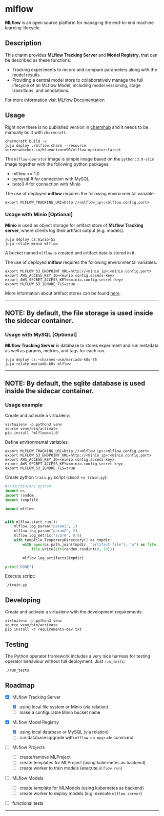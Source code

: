 # mlflow

**MLflow** is an open source platform for managing the end-to-end machine learning lifecycle.

## Description

This charm provides **MLflow Tracking Server** and **Model Registry**, that can be described as
these functions:
 * Tracking experiments to record and compare parameters along with the model results.
 * Providing a central model store to collaboratively manage the full lifecycle of an MLflow Model, 
   including model versioning, stage transitions, and annotations.
   
For more information visit [MLflow Documentation][MLflow-docs]

## Usage

Right now there is no published version in [charmhub] and it needs to be
manually built with `charmcraft`.

    charmcraft build -v
    juju deploy ./mlflow.charm --resource server=docker.io/blueunicorn90/mlflow-operator:latest

The `mlflow-operator` image is simple image based on the `python:3.9-slim` image together with
the following python packages: 

 * mlflow >= 1.0
 * pymysql  # for connection with MySQL
 * boto3  # for connection with Minio

The use of deployed **mlflow** requires the following environmental variable:
    
    export MLFLOW_TRACKING_URI=http://<mlflow_ip>:<mlflow.config.port>

### Usage with Minio [Optional]

**Minio** is used as object storage for artifact store of **MLflow Tracking server**, where clients
log their artifact output (e.g. models). 

    juju deploy cs:minio-55
    juju relate minio mlflow

A bucket named `mlflow` is created and artifact data is stored in it.

The use of deployed **mlflow** requires the following environmental variables:
    
    export MLFLOW_S3_ENDPOINT_URL=http://<minio_ip>:<minio.config.port>
    export AWS_ACCESS_KEY_ID=<minio.config.access-key>
    export AWS_SECRET_ACCESS_KEY=<minio.config.secret-key>
    export MLFLOW_S3_IGNORE_TLS=true

More information about artifact stores can be found [here][artifact-stores].

---
**NOTE:**
By default, the file storage is used inside the sidecar container.
---

### Usage with MySQL [Optional]

**MLflow Tracking Server** is database to stores experiment and run metadata as well as params,
metrics, and tags for each run.

    juju deploy cs:~charmed-osm/mariadb-k8s-35
    juju relate mariadb-k8s mlflow

---
**NOTE:**
By default, the **sqlite** database is used inside the sidecar container.
---

### Usage example

Create and activate a virtualenv:

    virtualenv -p python3 venv
    source venv/bin/activate
    pip install 'mlflow>=1.0'

Define environmental variables:

    export MLFLOW_TRACKING_URI=http://<mlflow_ip>:<mlflow.config.port>
    export MLFLOW_S3_ENDPOINT_URL=http://<minio_ip>:<minio.config.port>
    export AWS_ACCESS_KEY_ID=<minio.config.access-key>
    export AWS_SECRET_ACCESS_KEY=<minio.config.secret-key>
    export MLFLOW_S3_IGNORE_TLS=true

Create python `train.py` script (`chmod +x train.py`):

```python
#!/usr/bin/env python
import os
import random
import tempfile

import mlflow


with mlflow.start_run():
    mlflow.log_param("param1", 1)
    mlflow.log_param("param2", 2)
    mlflow.log_metric("score", 0.8)
    with tempfile.TemporaryDirectory() as tmpdir:
        with open(os.path.join(tmpdir, "artifact-file"), "w") as file:
            file.write(str(random.randint(0, 10)))

        mlflow.log_artifacts(tmpdir)

print("DONE")
```

Execute script:

    ./train.py


## Developing

Create and activate a virtualenv with the development requirements:

    virtualenv -p python3 venv
    source venv/bin/activate
    pip install -r requirements-dev.txt

## Testing

The Python operator framework includes a very nice harness for testing
operator behaviour without full deployment. Just `run_tests`:

    ./run_tests

## Roadmap

* [x] MLflow Tracking Server
  * [x] using local file system or Minio (via relation)
  * [ ] make a configurable Minio bucket name
* [x] MLflow Model Registry
  * [x] using local database or MySQL (via relation)
  * [ ] run database upgrade with `mlflow dp upgrade` command
* [ ] MLflow Projects
   * [ ] create/remove MLProject
   * [ ] create templates for MLProject (using kubernetes as backend)
   * [ ] create worker to train models (execute `mlflow run`)
* [ ] MLflow Models
   * [ ] create template for MLModels (using kubernetes as backend)
   * [ ] create worker to deploy models (e.g. execute `mlflow server`)
* [ ] functional tests


---
[MLflow-docs]: https://mlflow.org/docs/latest/index.html
[charmhub]: https://charmhub.io/
[artifact-stores]: https://mlflow.org/docs/latest/tracking.html#id69